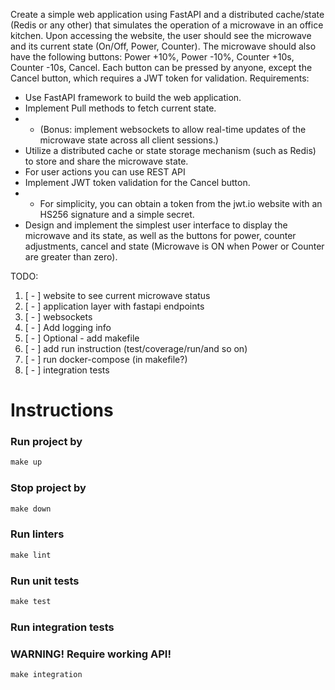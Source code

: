 Create a simple web application using FastAPI and a distributed cache/state (Redis or any other) that simulates the operation of a microwave in an office kitchen.
Upon accessing the website, the user should see the microwave and its current state (On/Off, Power, Counter).
The microwave should also have the following buttons: Power +10%, Power -10%, Counter +10s, Counter -10s, Cancel.
Each button can be pressed by anyone, except the Cancel button, which requires a JWT token for validation. Requirements:
* Use FastAPI framework to build the web application.
* Implement Pull methods to fetch current state.
* * (Bonus: implement websockets to allow real-time updates of the microwave state across all client sessions.) 
* Utilize a distributed cache or state storage mechanism (such as Redis) to store and share the microwave state.
* For user actions you can use REST API
* Implement JWT token validation for the Cancel button.
* * For simplicity, you can obtain a token from the jwt.io website with an HS256 signature and a simple secret.
* Design and implement the simplest user interface to display the microwave and its state, as well as the buttons for power, counter adjustments, cancel and state (Microwave is ON when Power or Counter are greater than zero).

TODO:

1. [ - ] website to see current microwave status
2. [ - ] application layer with fastapi endpoints
3. [ - ] websockets
4. [ - ] Add logging info
5. [ - ] Optional - add makefile
6. [ - ] add run instruction (test/coverage/run/and so on)
7. [ - ] run docker-compose (in makefile?)
8. [ - ] integration tests


# Instructions

### Run project by

```python
make up
```

### Stop project by

```python
make down
```

### Run linters

```python
make lint
```

### Run unit tests

```python
make test
```
### Run integration tests

### WARNING! Require working API!

```python
make integration
```